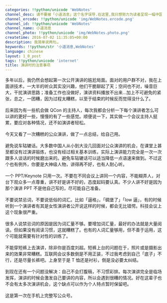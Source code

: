 ```yaml
---
categories: !!python/unicode 'WebNotes'
channel_desc: 请不要被「小道消息」这个名字误导.在这里,我只想努力为读者呈现一幅中国互联网的清明上河图.
channel_ercode: !!python/unicode 'img/WebNotes.ercode.png'
channel_id: !!python/unicode 'WebNotes'
channel_name: 小道消息
channel_photo: !!python/unicode 'img/WebNotes.photo.png'
createtime: 2016-07-02 11:35:05+00:00
description: 我简单说两句…
keywords: !!python/str '小道消息,WebNotes'
language: chinese
layout: 1_0_post
tags: !!python/unicode 'internet'
title: 演讲时的注意事项
---
```

<div class="rich_media_content" id="js_content">
<span style="-webkit-text-size-adjust: auto; background-color: rgba(255, 255, 255, 0);">
         多年以后，我仍然会想起第一次公开演讲的尴尬局面。面对的用户群不对，我在上面讲技术，一大半的听众其实没兴趣，他们干脆聊起了天；空间也不对，噪音巨大，干扰演讲思路；准备工作也没做好，演讲资料播放不出来…加上不可避免的紧张，总之，一团糟，因为过程太糟糕，以至于结束的时候反而觉得没什么了。
        </span>
<div>
<span style="-webkit-text-size-adjust: auto; background-color: rgba(255, 255, 255, 0);">
<br/>
</span>
</div>
<div>
<span style="-webkit-text-size-adjust: auto; background-color: rgba(255, 255, 255, 0);">
          后来因为有一些机会做 QCon 的主持人，每次我都会分析一下每个演讲者怎么可以讲的更好一些，慢慢的有了一些感觉。顺便说一下，其实做一个会议主持人挺累，要应对各种情况，还不如演讲者轻松。
          <br/>
</span>
<div>
<span style="-webkit-text-size-adjust: auto; background-color: rgba(255, 255, 255, 0);">
<br/>
</span>
</div>
<div>
<span style="-webkit-text-size-adjust: auto; background-color: rgba(255, 255, 255, 0);">
           今天又看了一次糟糕的公众演讲，做了一点总结，给自己用。
          </span>
<div>
<span style="-webkit-text-size-adjust: auto; background-color: rgba(255, 255, 255, 0);">
<br/>
</span>
</div>
<div>
<span style="-webkit-text-size-adjust: auto; background-color: rgba(255, 255, 255, 0);">
            避免说车轱辘话。大多数中国人从小到大没几回面对公众演讲的机会，在课堂上甚至都没有过演讲锻炼，也没有经过相关基本训练，实际上演讲能力完全是一次一次跟多人谈话的时候磨出来的。避免车轱辘话可以适当降低一点语速来做到。不过这个也有例外，你要是大神级人物，讲得再不好，也有人耐心听。
           </span>
</div>
<div>
<span style="-webkit-text-size-adjust: auto; background-color: rgba(255, 255, 255, 0);">
<br/>
</span>
</div>
<div>
<span style="-webkit-text-size-adjust: auto; background-color: rgba(255, 255, 255, 0);">
            一个 PPT/Keynote 只用一次。不要在不同会议上讲同一个内容，不能糊弄人，对台下观众多一点尊重，讲不好是讲不好的，态度起码要认真。不少人讲不好是因为那个演讲 PPT 不是他自己写的，尽可能自己准备。
           </span>
</div>
<div>
<span style="-webkit-text-size-adjust: auto; background-color: rgba(255, 255, 255, 0);">
<br/>
</span>
</div>
<div>
<span style="-webkit-text-size-adjust: auto; background-color: rgba(255, 255, 255, 0);">
            不要说禁忌词，不要说低俗的词汇。比如「逼格」，「碉堡了」「low 逼」，有的时候听到一个演讲者有其是女性演讲者公开说这样的时候，都会无比错愕。科技会议上这个现象很严重。
           </span>
</div>
<div>
<span style="-webkit-text-size-adjust: auto; background-color: rgba(255, 255, 255, 0);">
<br/>
</span>
</div>
<div>
<span style="-webkit-text-size-adjust: auto; background-color: rgba(255, 255, 255, 0);">
            很多人说禁忌词的原因是因为词汇量不够。要增加词汇量，最好的办法就是大量阅读。但如果没有阅读习惯，这就糟糕了。也有的人词汇量够用，但不善于运用，这个可能就需要有针对性的训练了。
            <br/>
</span>
<div>
<span style="-webkit-text-size-adjust: auto; background-color: rgba(255, 255, 255, 0);">
<br/>
</span>
</div>
<div>
<span style="-webkit-text-size-adjust: auto; background-color: rgba(255, 255, 255, 0);">
             不能穿短裤上去演讲，除非你是百度刘超。短裤上台的问题在于，照片或是摄影出来的效果非常糟糕。互联网会议多数倒是不用正装，不过我考虑到自己「底子」不行，还是尽量长裤吧。上身至于是 T 恤还是衬衫，倒是没必要太纠结。
            </span>
</div>
</div>
<div>
<span style="-webkit-text-size-adjust: auto; background-color: rgba(255, 255, 255, 0);">
<br/>
</span>
</div>
<div>
<span style="-webkit-text-size-adjust: auto; background-color: rgba(255, 255, 255, 0);">
            到现在还有一个问题没解决：自己不会打腹稿，不习惯彩排。每次演讲完全是临场发挥，演讲的时候会激发自己要讲的内容，所以会遇到很糟的情况。好在这辈子也不会有太多次演讲机会，这个缺点可以作为个人特点暂时保留吧。
           </span>
</div>
</div>
</div>
<div>
<span style="-webkit-text-size-adjust: auto; background-color: rgba(255, 255, 255, 0);">
<br/>
</span>
</div>
<div>
<span style="-webkit-text-size-adjust: auto; background-color: rgba(255, 255, 255, 0);">
          这是第一次在手机上完整写公众号。
         </span>
</div>
</div>